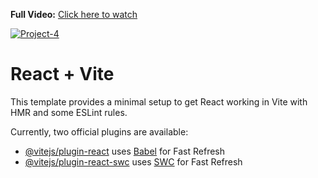 **Full Video:** [Click here to watch]()

[![Project-4](https://github.com/user-attachments/assets/41de1831-1a6f-43ba-9b67-54b202448a27)](https://youtu.be/7Cg0QFLxL60)

# React + Vite

This template provides a minimal setup to get React working in Vite with HMR and some ESLint rules.

Currently, two official plugins are available:

- [@vitejs/plugin-react](https://github.com/vitejs/vite-plugin-react/blob/main/packages/plugin-react/README.md) uses [Babel](https://babeljs.io/) for Fast Refresh
- [@vitejs/plugin-react-swc](https://github.com/vitejs/vite-plugin-react-swc) uses [SWC](https://swc.rs/) for Fast Refresh
